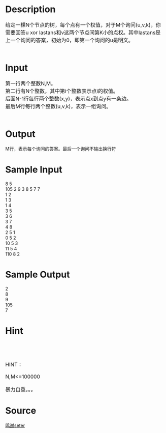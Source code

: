
# Description

<div class="content"><div><span style="font-size: medium">给定一棵N个节点的树，每个点有一个权值，对于M个询问(u,v,k)，你需要回答u xor lastans和v这两个节点间第K小的点权。其中lastans是上一个询问的答案，初始为0，即第一个询问的u是明文。</span></div>
<div><span style="font-size: medium"><br/>
</span></div>
<p><span style="font-size: medium"><!-- --></span><style type="text/css"></style></p></div>

# Input

<div class="content"><div><span style="font-size: medium">第一行两个整数N,M。</span></div>
<div><span style="font-size: medium">第二行有N个整数，其中第i个整数表示点i的权值。</span></div>
<div><span style="font-size: medium">后面N-1行每行两个整数(x,y)，表示点x到点y有一条边。</span></div>
<div><span style="font-size: medium">最后M行每行两个整数(u,v,k)，表示一组询问。</span></div>
<div><span style="font-size: medium"><br/>
</span></div></div>

# Output

<div class="content"><p>M行，表示每个询问的答案。最后一个询问不输出换行符</p></div>

# Sample Input

<div class="content"><span class="sampledata">8 5<br/>
105 2 9 3 8 5 7 7<br/>
1 2<br/>
1 3<br/>
1 4<br/>
3 5<br/>
3 6<br/>
3 7<br/>
4 8<br/>
2 5 1<br/>
0 5 2<br/>
10 5 3<br/>
11 5 4<br/>
110 8 2<br/>
</span></div>

# Sample Output

<div class="content"><span class="sampledata">2<br/>
8<br/>
9<br/>
105<br/>
7 <br/>
</span></div>

# Hint

<div class="content"><p></p><div><span style="font-size: medium"><br/><br/>
</span></div><br/>
<div><span style="font-size: medium">HINT：</span></div><br/>
<div><span style="font-size: medium">N,M&lt;=100000</span></div><br/>
<div><span style="font-size: medium">暴力自重。。。</span></div><p></p></div>

# Source

<div class="content"><p><a href="problemset.php?search=鸣谢seter">鸣谢seter</a></p></div>

